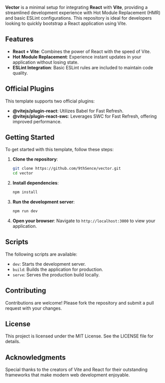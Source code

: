 **Vector** is a minimal setup for integrating **React** with **Vite**, providing a streamlined development experience with Hot Module Replacement (HMR) and basic ESLint configurations. This repository is ideal for developers looking to quickly bootstrap a React application using Vite.

## Features

- **React + Vite**: Combines the power of React with the speed of Vite.
- **Hot Module Replacement**: Experience instant updates in your application without losing state.
- **ESLint Integration**: Basic ESLint rules are included to maintain code quality.
  
## Official Plugins

This template supports two official plugins:

- **@vitejs/plugin-react**: Utilizes Babel for Fast Refresh.
- **@vitejs/plugin-react-swc**: Leverages SWC for Fast Refresh, offering improved performance.

## Getting Started

To get started with this template, follow these steps:

1. **Clone the repository**:
   ```bash
   git clone https://github.com/9thSence/vector.git
   cd vector
   ```

2. **Install dependencies**:
   ```bash
   npm install
   ```

3. **Run the development server**:
   ```bash
   npm run dev
   ```

4. **Open your browser**: Navigate to `http://localhost:3000` to view your application.

## Scripts

The following scripts are available:

- `dev`: Starts the development server.
- `build`: Builds the application for production.
- `serve`: Serves the production build locally.

## Contributing

Contributions are welcome! Please fork the repository and submit a pull request with your changes.

## License

This project is licensed under the MIT License. See the LICENSE file for details.

## Acknowledgments

Special thanks to the creators of Vite and React for their outstanding frameworks that make modern web development enjoyable.

